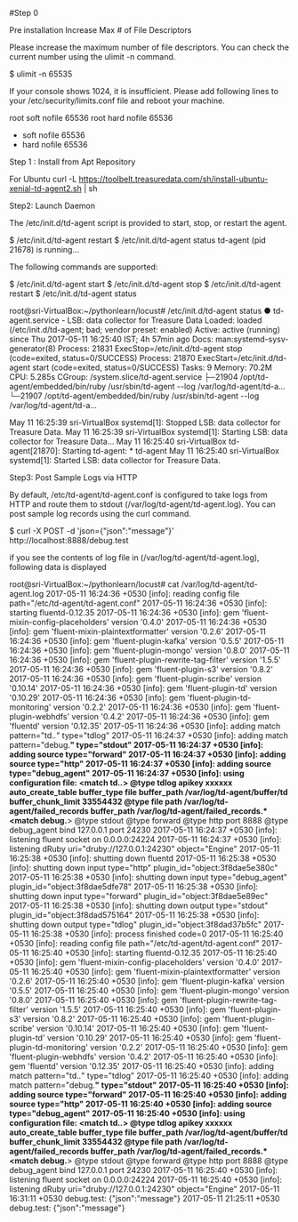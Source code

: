 #Step 0

Pre installation 
Increase Max # of File Descriptors

Please increase the maximum number of file descriptors. You can check the current number using the ulimit -n command.

$ ulimit -n
65535

If your console shows 1024, it is insufficient. Please add following lines to your /etc/security/limits.conf file and reboot your machine.

root soft nofile 65536
root hard nofile 65536
* soft nofile 65536
* hard nofile 65536

Step 1 : Install from Apt Repository

For Ubuntu
curl -L https://toolbelt.treasuredata.com/sh/install-ubuntu-xenial-td-agent2.sh | sh


Step2: Launch Daemon

The /etc/init.d/td-agent script is provided to start, stop, or restart the agent.

$ /etc/init.d/td-agent restart
$ /etc/init.d/td-agent status
td-agent (pid  21678) is running...

The following commands are supported:

$ /etc/init.d/td-agent start
$ /etc/init.d/td-agent stop
$ /etc/init.d/td-agent restart
$ /etc/init.d/td-agent status

root@sri-VirtualBox:~/pythonlearn/locust# /etc/init.d/td-agent status
● td-agent.service - LSB: data collector for Treasure Data
   Loaded: loaded (/etc/init.d/td-agent; bad; vendor preset: enabled)
   Active: active (running) since Thu 2017-05-11 16:25:40 IST; 4h 57min ago
     Docs: man:systemd-sysv-generator(8)
  Process: 21831 ExecStop=/etc/init.d/td-agent stop (code=exited, status=0/SUCCESS)
  Process: 21870 ExecStart=/etc/init.d/td-agent start (code=exited, status=0/SUCCESS)
    Tasks: 9
   Memory: 70.2M
      CPU: 5.285s
   CGroup: /system.slice/td-agent.service
           ├─21904 /opt/td-agent/embedded/bin/ruby /usr/sbin/td-agent --log /var/log/td-agent/td-a...
           └─21907 /opt/td-agent/embedded/bin/ruby /usr/sbin/td-agent --log /var/log/td-agent/td-a...

May 11 16:25:39 sri-VirtualBox systemd[1]: Stopped LSB: data collector for Treasure Data.
May 11 16:25:39 sri-VirtualBox systemd[1]: Starting LSB: data collector for Treasure Data...
May 11 16:25:40 sri-VirtualBox td-agent[21870]: Starting td-agent:  * td-agent
May 11 16:25:40 sri-VirtualBox systemd[1]: Started LSB: data collector for Treasure Data.


Step3: Post Sample Logs via HTTP

By default, /etc/td-agent/td-agent.conf is configured to take logs from HTTP and route them to stdout (/var/log/td-agent/td-agent.log). You can post sample log records using the curl command.

$ curl -X POST -d 'json={"json":"message"}' http://localhost:8888/debug.test

if you see the contents of log file in  (/var/log/td-agent/td-agent.log), following data is displayed

root@sri-VirtualBox:~/pythonlearn/locust# cat /var/log/td-agent/td-agent.log
2017-05-11 16:24:36 +0530 [info]: reading config file path="/etc/td-agent/td-agent.conf"
2017-05-11 16:24:36 +0530 [info]: starting fluentd-0.12.35
2017-05-11 16:24:36 +0530 [info]: gem 'fluent-mixin-config-placeholders' version '0.4.0'
2017-05-11 16:24:36 +0530 [info]: gem 'fluent-mixin-plaintextformatter' version '0.2.6'
2017-05-11 16:24:36 +0530 [info]: gem 'fluent-plugin-kafka' version '0.5.5'
2017-05-11 16:24:36 +0530 [info]: gem 'fluent-plugin-mongo' version '0.8.0'
2017-05-11 16:24:36 +0530 [info]: gem 'fluent-plugin-rewrite-tag-filter' version '1.5.5'
2017-05-11 16:24:36 +0530 [info]: gem 'fluent-plugin-s3' version '0.8.2'
2017-05-11 16:24:36 +0530 [info]: gem 'fluent-plugin-scribe' version '0.10.14'
2017-05-11 16:24:36 +0530 [info]: gem 'fluent-plugin-td' version '0.10.29'
2017-05-11 16:24:36 +0530 [info]: gem 'fluent-plugin-td-monitoring' version '0.2.2'
2017-05-11 16:24:36 +0530 [info]: gem 'fluent-plugin-webhdfs' version '0.4.2'
2017-05-11 16:24:36 +0530 [info]: gem 'fluentd' version '0.12.35'
2017-05-11 16:24:36 +0530 [info]: adding match pattern="td.*.*" type="tdlog"
2017-05-11 16:24:37 +0530 [info]: adding match pattern="debug.**" type="stdout"
2017-05-11 16:24:37 +0530 [info]: adding source type="forward"
2017-05-11 16:24:37 +0530 [info]: adding source type="http"
2017-05-11 16:24:37 +0530 [info]: adding source type="debug_agent"
2017-05-11 16:24:37 +0530 [info]: using configuration file: <ROOT>
  <match td.*.*>
    @type tdlog
    apikey xxxxxx
    auto_create_table 
    buffer_type file
    buffer_path /var/log/td-agent/buffer/td
    buffer_chunk_limit 33554432
    <secondary>
      @type file
      path /var/log/td-agent/failed_records
      buffer_path /var/log/td-agent/failed_records.*
    </secondary>
  </match>
  <match debug.**>
    @type stdout
  </match>
  <source>
    @type forward
  </source>
  <source>
    @type http
    port 8888
  </source>
  <source>
    @type debug_agent
    bind 127.0.0.1
    port 24230
  </source>
</ROOT>
2017-05-11 16:24:37 +0530 [info]: listening fluent socket on 0.0.0.0:24224
2017-05-11 16:24:37 +0530 [info]: listening dRuby uri="druby://127.0.0.1:24230" object="Engine"
2017-05-11 16:25:38 +0530 [info]: shutting down fluentd
2017-05-11 16:25:38 +0530 [info]: shutting down input type="http" plugin_id="object:3f8dae5e380c"
2017-05-11 16:25:38 +0530 [info]: shutting down input type="debug_agent" plugin_id="object:3f8dae5dfe78"
2017-05-11 16:25:38 +0530 [info]: shutting down input type="forward" plugin_id="object:3f8dae5e89ec"
2017-05-11 16:25:38 +0530 [info]: shutting down output type="stdout" plugin_id="object:3f8dad575164"
2017-05-11 16:25:38 +0530 [info]: shutting down output type="tdlog" plugin_id="object:3f8dad37b5fc"
2017-05-11 16:25:38 +0530 [info]: process finished code=0
2017-05-11 16:25:40 +0530 [info]: reading config file path="/etc/td-agent/td-agent.conf"
2017-05-11 16:25:40 +0530 [info]: starting fluentd-0.12.35
2017-05-11 16:25:40 +0530 [info]: gem 'fluent-mixin-config-placeholders' version '0.4.0'
2017-05-11 16:25:40 +0530 [info]: gem 'fluent-mixin-plaintextformatter' version '0.2.6'
2017-05-11 16:25:40 +0530 [info]: gem 'fluent-plugin-kafka' version '0.5.5'
2017-05-11 16:25:40 +0530 [info]: gem 'fluent-plugin-mongo' version '0.8.0'
2017-05-11 16:25:40 +0530 [info]: gem 'fluent-plugin-rewrite-tag-filter' version '1.5.5'
2017-05-11 16:25:40 +0530 [info]: gem 'fluent-plugin-s3' version '0.8.2'
2017-05-11 16:25:40 +0530 [info]: gem 'fluent-plugin-scribe' version '0.10.14'
2017-05-11 16:25:40 +0530 [info]: gem 'fluent-plugin-td' version '0.10.29'
2017-05-11 16:25:40 +0530 [info]: gem 'fluent-plugin-td-monitoring' version '0.2.2'
2017-05-11 16:25:40 +0530 [info]: gem 'fluent-plugin-webhdfs' version '0.4.2'
2017-05-11 16:25:40 +0530 [info]: gem 'fluentd' version '0.12.35'
2017-05-11 16:25:40 +0530 [info]: adding match pattern="td.*.*" type="tdlog"
2017-05-11 16:25:40 +0530 [info]: adding match pattern="debug.**" type="stdout"
2017-05-11 16:25:40 +0530 [info]: adding source type="forward"
2017-05-11 16:25:40 +0530 [info]: adding source type="http"
2017-05-11 16:25:40 +0530 [info]: adding source type="debug_agent"
2017-05-11 16:25:40 +0530 [info]: using configuration file: <ROOT>
  <match td.*.*>
    @type tdlog
    apikey xxxxxx
    auto_create_table 
    buffer_type file
    buffer_path /var/log/td-agent/buffer/td
    buffer_chunk_limit 33554432
    <secondary>
      @type file
      path /var/log/td-agent/failed_records
      buffer_path /var/log/td-agent/failed_records.*
    </secondary>
  </match>
  <match debug.**>
    @type stdout
  </match>
  <source>
    @type forward
  </source>
  <source>
    @type http
    port 8888
  </source>
  <source>
    @type debug_agent
    bind 127.0.0.1
    port 24230
  </source>
</ROOT>
2017-05-11 16:25:40 +0530 [info]: listening fluent socket on 0.0.0.0:24224
2017-05-11 16:25:40 +0530 [info]: listening dRuby uri="druby://127.0.0.1:24230" object="Engine"
2017-05-11 16:31:11 +0530 debug.test: {"json":"message"}
2017-05-11 21:25:11 +0530 debug.test: {"json":"message"}





